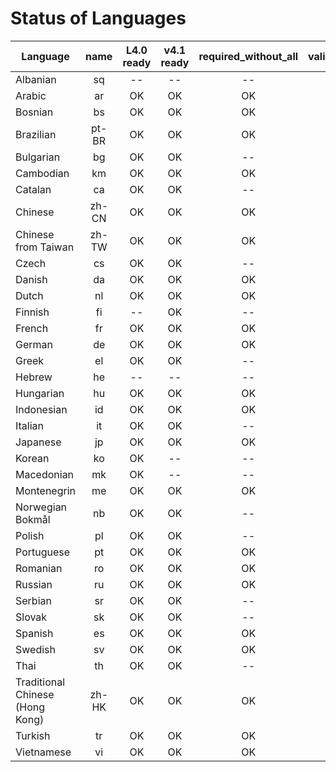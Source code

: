 # Status of Languages

| Language | name | L4.0 ready | v4.1 ready | required_without_all | validation.email | required_with_all | validation.boolean | reminders.reset |
|----------|:----:|:----------:|:----------:|:--------------------:|:----------------:|:-----------------:|:------------------:|:---------------:|
| Albanian | sq | -- | -- | -- | -- | -- | -- | -- |
| Arabic | ar | OK | OK | OK | OK | OK | -- | -- |
| Bosnian | bs | OK | OK | OK | -- | -- | -- | -- |
| Brazilian | pt-BR | OK | OK | OK | OK | OK | OK | -- |
| Bulgarian | bg | OK | OK | -- | -- | -- | -- | -- |
| Cambodian | km | OK | OK | OK | -- | -- | -- | -- |
| Catalan | ca | OK | OK | -- | -- | -- | -- | -- |
| Chinese | zh-CN | OK | OK | OK | OK | OK | OK | -- |
| Chinese from Taiwan | zh-TW | OK | OK | OK | OK | OK | OK | -- |
| Czech | cs | OK | OK | -- | -- | -- | -- | -- |
| Danish | da | OK | OK | OK | OK | OK | OK | -- |
| Dutch | nl | OK | OK | OK | OK | OK | OK | -- |
| Finnish | fi | -- | OK | -- | -- | -- | -- | -- |
| French | fr | OK | OK | OK | OK | OK | OK | OK |
| German | de | OK | OK | OK | OK | OK | -- | -- |
| Greek | el | OK | OK | -- | -- | -- | -- | -- |
| Hebrew | he | -- | -- | -- | -- | -- | -- | -- |
| Hungarian | hu | OK | OK | OK | OK | OK | OK | -- |
| Indonesian | id | OK | OK | OK | OK | OK | OK | -- |
| Italian | it | OK | OK | -- | -- | -- | -- | -- |
| Japanese | jp | OK | OK | OK | OK | OK | -- | -- |
| Korean | ko | OK | -- | -- | -- | -- | -- | -- |
| Macedonian | mk | OK | -- | -- | -- | -- | -- | -- |
| Montenegrin | me | OK | OK | OK | OK | OK | -- | -- |
| Norwegian Bokmål | nb | OK | OK | -- | -- | -- | -- | -- |
| Polish | pl | OK | OK | -- | -- | -- | -- | -- |
| Portuguese | pt | OK | OK | OK | OK | OK | OK | -- |
| Romanian | ro | OK | OK | OK | -- | -- | -- | -- |
| Russian | ru | OK | OK | OK | OK | OK | OK | -- |
| Serbian | sr | OK | OK | -- | -- | -- | -- | -- |
| Slovak | sk | OK | OK | -- | -- | -- | -- | -- |
| Spanish | es | OK | OK | OK | OK | OK | OK | -- |
| Swedish | sv | OK | OK | OK | OK | OK | OK | -- |
| Thai | th | OK | OK | -- | -- | -- | -- | -- |
| Traditional Chinese (Hong Kong) | zh-HK | OK | OK | OK | OK | OK | OK | -- |
| Turkish | tr | OK | OK | OK | OK | OK | OK | -- |
| Vietnamese | vi | OK | OK | OK | OK | OK | OK | -- |
